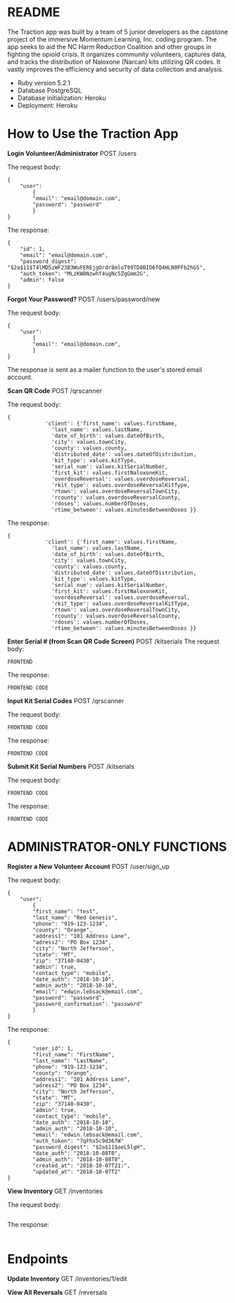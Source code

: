 # README


The Traction app was built by a team of 5 junior developers as the capstone project of the immersive Momentum Learning, Inc. coding program. The app seeks to aid the NC Harm Reduction Coalition and other groups in fighting the opioid crisis. It organizes community volunteers, captures data, and tracks the distribution of Naloxone (Narcan) kits utilizing QR codes. It vastly improves the efficiency and security of data collection and analysis.

- Ruby version 5.2.1
- Database PostgreSQL
- Database initialization: Heroku
- Deployment: Heroku

# How to Use the Traction App

**Login Volunteer/Administrator**
POST /users

The request body:
```
{
	"user":
		{
        "email": "email@domain.com",
        "password": "password"
    	}
}
```
The response:
```
{
    "id": 1,
    "email": "email@domain.com",
    "password_digest": "$2a$11$T4lMD5zWF23B3WuFEREjgOrdr8mloT99TD8BIO6fQ4HLN0PFb2hGS",
    "auth_token": "MLzKW8Nzwhf4ugNc5ZgGmm2G",
    "admin": false
}
```

**Forgot Your Password?**
POST /users/password/new

The request body:
```
{
	"user":
		{
        "email": "email@domain.com",
    	}
}
```

The response is sent as a mailer function to the user's stored email account.

**Scan QR Code**
POST /qrscanner

The request body:
```
{
            'client': {'first_name': values.firstName,
              'last_name': values.lastName,
              'date_of_birth': values.dateOfBirth,
              'city': values.townCity,
              'county': values.county,
              'distributed_date': values.dateOfDistribution,
              'kit_type': values.kitType,
              'serial_num': values.kitSerialNumber,
              'first_kit': values.firstNaloxoneKit,
              'overdoseReversal': values.overdoseReversal,
              'rkit_type': values.overdoseReversalKitType,
              'rtown': values.overdoseReversalTownCity,
              'rcounty': values.overdoseReversalCounty,
              'rdoses': values.numberOfDoses,
              'rtime_between': values.minutesBetweenDoses }}
```

The response:
```
{
            'client': {'first_name': values.firstName,
              'last_name': values.lastName,
              'date_of_birth': values.dateOfBirth,
              'city': values.townCity,
              'county': values.county,
              'distributed_date': values.dateOfDistribution,
              'kit_type': values.kitType,
              'serial_num': values.kitSerialNumber,
              'first_kit': values.firstNaloxoneKit,
              'overdoseReversal': values.overdoseReversal,
              'rkit_type': values.overdoseReversalKitType,
              'rtown': values.overdoseReversalTownCity,
              'rcounty': values.overdoseReversalCounty,
              'rdoses': values.numberOfDoses,
              'rtime_between': values.minutesBetweenDoses }}
```

**Enter Serial # (from Scan QR Code Screen)**
POST /kitserials
The request body:
```
FRONTEND
```
The response:
```
FRONTEND CODE
```

**Input Kit Serial Codes**
POST /qrscanner

The request body:
```
FRONTEND CODE
```

The response:
```
FRONTEND CODE
```

**Submit Kit Serial Numbers**
POST /kitserials

The request body:
```
FRONTEND CODE
```

The response:
```
FRONTEND CODE
```

# ADMINISTRATOR-ONLY FUNCTIONS

**Register a New Volunteer Account**
POST /user/sign_up

The request body:
```
{
	"user":
		{
        "first_name": "test",
        "last_name": "Red Genesis",
        "phone": "919-123-1234",
        "county": "Orange",
        "address1": "101 Address Lane",
        "adress2": "PO Box 1234",
        "city": "North Jefferson",
        "state": "MT",
        "zip": "37140-0430",
        "admin": true,
        "contact_type": "mobile",
        "date_auth": "2018-10-10",
        "admin_auth": "2018-10-10",
        "email": "edwin.lebsack@email.com",
        "password": "password",
        "password_confirmation": "password"
    	}
}
```

The response:
```
{
        "user_id": 1,
        "first_name": "FirstName",
        "last_name": "LastName",
        "phone": "919-123-1234",
        "county": "Orange",
        "address1": "101 Address Lane",
        "adress2": "PO Box 1234",
        "city": "North Jefferson",
        "state": "MT",
        "zip": "37140-0430",
        "admin": true,
        "contact_type": "mobile",
        "date_auth": "2018-10-10",
        "admin_auth": "2018-10-10",
        "email": "edwin.lebsack@email.com",
        "auth_token": "7qFhx5c9d36fW"
        "password_digest": "$2a$11$oeL5lgH",
        "date_auth": "2018-10-08T0",
        "admin_auth": "2018-10-08T0",
        "created_at": "2018-10-07T21:",
        "updated_at": "2018-10-07T2"
}
```

**View Inventory**
GET /inventories

The request body:
```

```

The response:
```

```

# Endpoints
**Update Inventory**
GET /inventories/1/edit

**View All Reversals**
GET /reversals